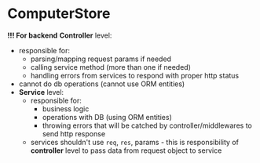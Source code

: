 # ComputerStore


**!!! For backend**
 **Controller** level:
  - responsible for:
    - parsing/mapping request params if needed
    - calling service method (more than one if needed)
    - handling errors from services to respond with proper http status
  - cannot do db operations (cannot use ORM entities)
- **Service** level:
  - responsible for:
    - business logic
    - operations with DB (using ORM entities)
    - throwing errors that will be catched by controller/middlewares to send http response
  - services shouldn't use `req`, `res`, params - this is responsibility of **controller** level to pass data from request object to service
